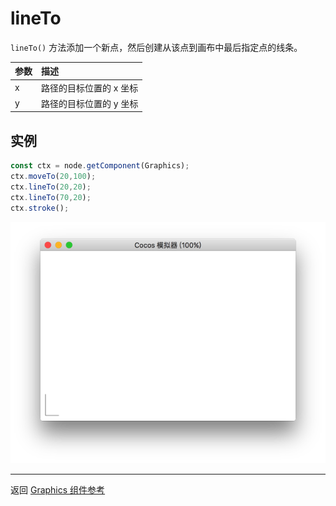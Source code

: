# lineTo

`lineTo()` 方法添加一个新点，然后创建从该点到画布中最后指定点的线条。

| 参数 |   描述
| :-------------- | :----------- |
| x | 路径的目标位置的 x 坐标
| y | 路径的目标位置的 y 坐标

## 实例

```ts
const ctx = node.getComponent(Graphics);
ctx.moveTo(20,100);
ctx.lineTo(20,20);
ctx.lineTo(70,20);
ctx.stroke();
```

![lineTo.png](lineTo.png)

<hr>

返回 [Graphics 组件参考](../graphics.md)
